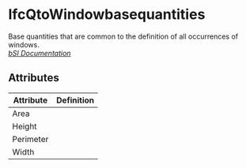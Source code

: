 IfcQtoWindowbasequantities
==========================
Base quantities that are common to the definition of all occurrences of
windows.  
[ _bSI
Documentation_](https://standards.buildingsmart.org/IFC/DEV/IFC4_2/FINAL/HTML/schema/ifcsharedbldgelements/qset/qto_windowbasequantities.htm)


Attributes
----------
| Attribute   | Definition   |
|-------------|--------------|
| Area        |              |
| Height      |              |
| Perimeter   |              |
| Width       |              |
